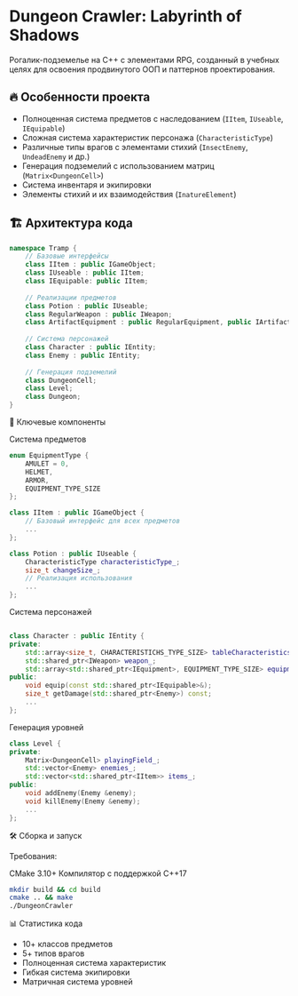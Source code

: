 # Dungeon Crawler: Labyrinth of Shadows


Рогалик-подземелье на C++ с элементами RPG, созданный в учебных целях для освоения продвинутого ООП и паттернов проектирования.

## 🔥 Особенности проекта
- Полноценная система предметов с наследованием (`IItem`, `IUseable`, `IEquipable`)
- Сложная система характеристик персонажа (`CharacteristicType`)
- Различные типы врагов с элементами стихий (`InsectEnemy`, `UndeadEnemy` и др.)
- Генерация подземелий с использованием матриц (`Matrix<DungeonCell>`)
- Система инвентаря и экипировки
- Элементы стихий и их взаимодействия (`InatureElement`)

## 🏗️ Архитектура кода
```cpp
namespace Tramp {
    // Базовые интерфейсы
    class IItem : public IGameObject;
    class IUseable : public IItem;
    class IEquipable: public IItem;
    
    // Реализации предметов
    class Potion : public IUseable;
    class RegularWeapon : public IWeapon;
    class ArtifactEquipment : public RegularEquipment, public IArtifact;
    
    // Система персонажей
    class Character : public IEntity;
    class Enemy : public IEntity;
    
    // Генерация подземелий
    class DungeonCell;
    class Level;
    class Dungeon;
}
```
🧩 Ключевые компоненты

Система предметов

```cpp
enum EquipmentType {
    AMULET = 0,
    HELMET,
    ARMOR,
    EQUIPMENT_TYPE_SIZE
};

class IItem : public IGameObject {
    // Базовый интерфейс для всех предметов
    ...
};

class Potion : public IUseable {
    CharacteristicType characteristicType_;
    size_t changeSize_;
    // Реализация использования
    ...
};
```
Система персонажей

```cpp

class Character : public IEntity {
private:
    std::array<size_t, CHARACTERISTICHS_TYPE_SIZE> tableCharacteristics_;
    std::shared_ptr<IWeapon> weapon_;
    std::array<std::shared_ptr<IEquipment>, EQUIPMENT_TYPE_SIZE> equipment_;
public:
    void equip(const std::shared_ptr<IEquipable>&);
    size_t getDamage(std::shared_ptr<Enemy>) const;
    ...
};
```
Генерация уровней

```cpp
class Level {
private:
    Matrix<DungeonCell> playingField_;
    std::vector<Enemy> enemies_;
    std::vector<std::shared_ptr<IItem>> items_;
public:
    void addEnemy(Enemy &enemy);
    void killEnemy(Enemy &enemy);
    ...
};
```
🛠 Сборка и запуск

Требования:

CMake 3.10+
Компилятор с поддержкой C++17
```bash
mkdir build && cd build
cmake .. && make
./DungeonCrawler
```
📊 Статистика кода

- 10+ классов предметов
- 5+ типов врагов
- Полноценная система характеристик
- Гибкая система экипировки
- Матричная система уровней

